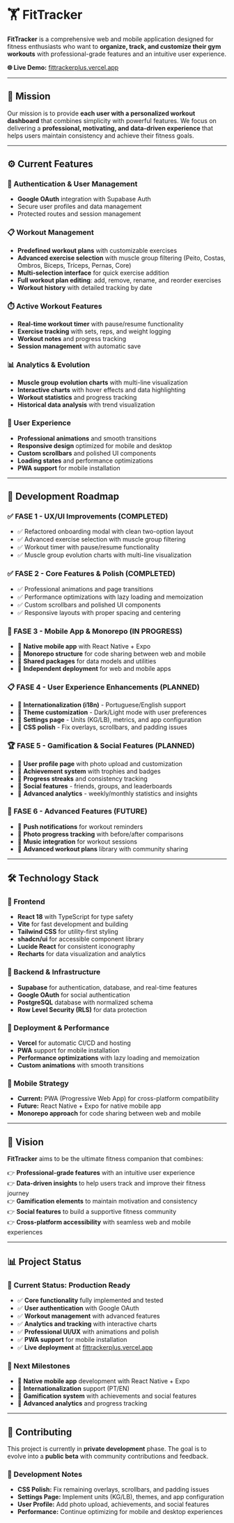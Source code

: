 # 🏋️ FitTracker

**FitTracker** is a comprehensive web and mobile application designed for fitness enthusiasts who want to **organize, track, and customize their gym workouts** with professional-grade features and an intuitive user experience.

**🌐 Live Demo:** [fittrackerplus.vercel.app](https://fittrackerplus.vercel.app)

---

## 🎯 Mission

Our mission is to provide **each user with a personalized workout dashboard** that combines simplicity with powerful features. We focus on delivering a **professional, motivating, and data-driven experience** that helps users maintain consistency and achieve their fitness goals.

---

## ⚙️ Current Features

### 🔐 Authentication & User Management
- **Google OAuth** integration with Supabase Auth
- Secure user profiles and data management
- Protected routes and session management

### 📋 Workout Management
- **Predefined workout plans** with customizable exercises
- **Advanced exercise selection** with muscle group filtering (Peito, Costas, Ombros, Bíceps, Tríceps, Pernas, Core)
- **Multi-selection interface** for quick exercise addition
- **Full workout plan editing**: add, remove, rename, and reorder exercises
- **Workout history** with detailed tracking by date

### ⏱️ Active Workout Features
- **Real-time workout timer** with pause/resume functionality
- **Exercise tracking** with sets, reps, and weight logging
- **Workout notes** and progress tracking
- **Session management** with automatic save

### 📊 Analytics & Evolution
- **Muscle group evolution charts** with multi-line visualization
- **Interactive charts** with hover effects and data highlighting
- **Workout statistics** and progress tracking
- **Historical data analysis** with trend visualization

### 🎨 User Experience
- **Professional animations** and smooth transitions
- **Responsive design** optimized for mobile and desktop
- **Custom scrollbars** and polished UI components
- **Loading states** and performance optimizations
- **PWA support** for mobile installation  

---

## 🚀 Development Roadmap

### ✅ FASE 1 - UX/UI Improvements (COMPLETED)
- ✅ Refactored onboarding modal with clean two-option layout
- ✅ Advanced exercise selection with muscle group filtering
- ✅ Workout timer with pause/resume functionality
- ✅ Muscle group evolution charts with multi-line visualization

### ✅ FASE 2 - Core Features & Polish (COMPLETED)
- ✅ Professional animations and page transitions
- ✅ Performance optimizations with lazy loading and memoization
- ✅ Custom scrollbars and polished UI components
- ✅ Responsive layouts with proper spacing and centering

### 🔄 FASE 3 - Mobile App & Monorepo (IN PROGRESS)
- 🔄 **Native mobile app** with React Native + Expo
- 🔄 **Monorepo structure** for code sharing between web and mobile
- 🔄 **Shared packages** for data models and utilities
- 🔄 **Independent deployment** for web and mobile apps

### 📋 FASE 4 - User Experience Enhancements (PLANNED)
- 🔄 **Internationalization (i18n)** - Portuguese/English support
- 🔄 **Theme customization** - Dark/Light mode with user preferences
- 🔄 **Settings page** - Units (KG/LB), metrics, and app configuration
- 🔄 **CSS polish** - Fix overlays, scrollbars, and padding issues

### 🏆 FASE 5 - Gamification & Social Features (PLANNED)
- 🔄 **User profile page** with photo upload and customization
- 🔄 **Achievement system** with trophies and badges
- 🔄 **Progress streaks** and consistency tracking
- 🔄 **Social features** - friends, groups, and leaderboards
- 🔄 **Advanced analytics** - weekly/monthly statistics and insights

### 🚀 FASE 6 - Advanced Features (FUTURE)
- 🔄 **Push notifications** for workout reminders
- 🔄 **Photo progress tracking** with before/after comparisons
- 🔄 **Music integration** for workout sessions
- 🔄 **Advanced workout plans** library with community sharing  

---

## 🛠️ Technology Stack

### 🎨 Frontend
- **React 18** with TypeScript for type safety
- **Vite** for fast development and building
- **Tailwind CSS** for utility-first styling
- **shadcn/ui** for accessible component library
- **Lucide React** for consistent iconography
- **Recharts** for data visualization and analytics

### 🔧 Backend & Infrastructure
- **Supabase** for authentication, database, and real-time features
- **Google OAuth** for social authentication
- **PostgreSQL** database with normalized schema
- **Row Level Security (RLS)** for data protection

### 🚀 Deployment & Performance
- **Vercel** for automatic CI/CD and hosting
- **PWA** support for mobile installation
- **Performance optimizations** with lazy loading and memoization
- **Custom animations** with smooth transitions

### 📱 Mobile Strategy
- **Current:** PWA (Progressive Web App) for cross-platform compatibility
- **Future:** React Native + Expo for native mobile app
- **Monorepo approach** for code sharing between web and mobile  

---

## 🌟 Vision

**FitTracker** aims to be the ultimate fitness companion that combines:

👉 **Professional-grade features** with an intuitive user experience  
👉 **Data-driven insights** to help users track and improve their fitness journey  
👉 **Gamification elements** to maintain motivation and consistency  
👉 **Social features** to build a supportive fitness community  
👉 **Cross-platform accessibility** with seamless web and mobile experiences

---

## 📊 Project Status

### 🎯 Current Status: **Production Ready**
- ✅ **Core functionality** fully implemented and tested
- ✅ **User authentication** with Google OAuth
- ✅ **Workout management** with advanced features
- ✅ **Analytics and tracking** with interactive charts
- ✅ **Professional UI/UX** with animations and polish
- ✅ **PWA support** for mobile installation
- ✅ **Live deployment** at [fittrackerplus.vercel.app](https://fittrackerplus.vercel.app)

### 🚀 Next Milestones
- 🔄 **Native mobile app** development with React Native + Expo
- 🔄 **Internationalization** support (PT/EN)
- 🔄 **Gamification system** with achievements and social features
- 🔄 **Advanced analytics** and progress tracking

---

## 🤝 Contributing

This project is currently in **private development** phase. The goal is to evolve into a **public beta** with community contributions and feedback.

### 📝 Development Notes
- **CSS Polish:** Fix remaining overlays, scrollbars, and padding issues
- **Settings Page:** Implement units (KG/LB), themes, and app configuration
- **User Profile:** Add photo upload, achievements, and social features
- **Performance:** Continue optimizing for mobile and desktop experiences
